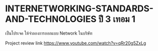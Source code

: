 # INTERNETWORKING-STANDARDS-AND-TECHNOLOGIES ปี 3 เทอม 1  

เป็นโปรเจค ให้จำลองการออกแบบ Network ในบริษัท

Project review link https://www.youtube.com/watch?v=qRr20g5ZxLg
